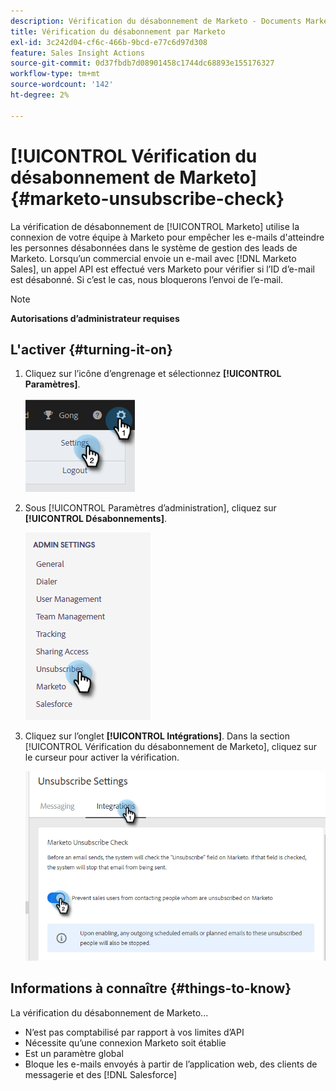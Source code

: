 ```yaml
---
description: Vérification du désabonnement de Marketo - Documents Marketo - Documentation du produit
title: Vérification du désabonnement par Marketo
exl-id: 3c242d04-cf6c-466b-9bcd-e77c6d97d308
feature: Sales Insight Actions
source-git-commit: 0d37fbdb7d08901458c1744dc68893e155176327
workflow-type: tm+mt
source-wordcount: '142'
ht-degree: 2%

---
```


# [!UICONTROL Vérification du désabonnement de Marketo] {#marketo-unsubscribe-check}

La vérification de désabonnement de [!UICONTROL Marketo] utilise la connexion de votre équipe à Marketo pour empêcher les e-mails d&#39;atteindre les personnes désabonnées dans le système de gestion des leads de Marketo. Lorsqu’un commercial envoie un e-mail avec [!DNL Marketo Sales], un appel API est effectué vers Marketo pour vérifier si l’ID d’e-mail est désabonné. Si c’est le cas, nous bloquerons l’envoi de l’e-mail.

>[!NOTE]
>
>**Autorisations d’administrateur requises**

## L&#39;activer {#turning-it-on}

1. Cliquez sur l’icône d’engrenage et sélectionnez **[!UICONTROL Paramètres]**.

   ![](assets/marketo-unsubscribe-check-1.png)

1. Sous [!UICONTROL Paramètres d’administration], cliquez sur **[!UICONTROL Désabonnements]**.

   ![](assets/marketo-unsubscribe-check-2.png)

1. Cliquez sur l’onglet **[!UICONTROL Intégrations]**. Dans la section [!UICONTROL Vérification du désabonnement de Marketo], cliquez sur le curseur pour activer la vérification.

   ![](assets/marketo-unsubscribe-check-3.png)

## Informations à connaître {#things-to-know}

La vérification du désabonnement de Marketo...

* N’est pas comptabilisé par rapport à vos limites d’API
* Nécessite qu’une connexion Marketo soit établie
* Est un paramètre global
* Bloque les e-mails envoyés à partir de l’application web, des clients de messagerie et des [!DNL Salesforce]
